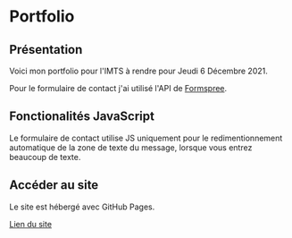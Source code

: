 # Portfolio

## Présentation

Voici mon portfolio pour l'IMTS à rendre pour Jeudi 6 Décembre 2021.

Pour le formulaire de contact j'ai utilisé l'API de <a href="https://formspree.io">Formspree</a>.

## Fonctionalités JavaScript

Le formulaire de contact utilise JS uniquement pour le redimentionnement automatique de la zone de texte du message, lorsque vous entrez beaucoup de texte.

## Accéder au site

Le site est hébergé avec GitHub Pages.

<a href="#">Lien du site</a>
